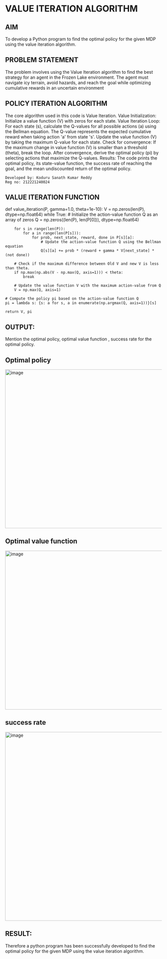 # VALUE ITERATION ALGORITHM


## AIM
To develop a Python program to find the optimal policy for the given MDP using the value iteration algorithm.

## PROBLEM STATEMENT
The problem involves using the Value Iteration algorithm to find the best strategy for an agent in the Frozen Lake environment. The agent must navigate icy terrain, avoid hazards, and reach the goal while optimizing cumulative rewards in an uncertain environment

## POLICY ITERATION ALGORITHM
The core algorithm used in this code is Value Iteration. Value Initialization:
Initialize a value function (V) with zeros for each state. Value Iteration Loop:
For each state (s), calculate the Q-values for all possible actions (a) using the Bellman equation. The Q-value represents the expected cumulative reward when taking action 'a' from state 's'.
Update the value function (V) by taking the maximum Q-value for each state.
Check for convergence: If the maximum change in value function (V) is smaller than a threshold (theta), break the loop.
After convergence, derive the optimal policy (pi) by selecting actions that maximize the Q-values. Results:
The code prints the optimal policy, its state-value function, the success rate of reaching the goal, and the mean undiscounted return of the optimal policy.
~~~
Developed by: Koduru Sanath Kumar Reddy
Reg no: 212221240024
~~~

## VALUE ITERATION FUNCTION
def value_iteration(P, gamma=1.0, theta=1e-10):
    V = np.zeros(len(P), dtype=np.float64)
    while True:
        # Initialize the action-value function Q as an array of zeros
        Q = np.zeros((len(P), len(P[0])), dtype=np.float64)

        for s in range(len(P)):
            for a in range(len(P[s])):
                for prob, next_state, reward, done in P[s][a]:
                    # Update the action-value function Q using the Bellman equation
                    Q[s][a] += prob * (reward + gamma * V[next_state] * (not done))

        # Check if the maximum difference between Old V and new V is less than theta.
        if np.max(np.abs(V - np.max(Q, axis=1))) < theta:
            break

        # Update the value function V with the maximum action-value from Q
        V = np.max(Q, axis=1)

    # Compute the policy pi based on the action-value function Q
    pi = lambda s: {s: a for s, a in enumerate(np.argmax(Q, axis=1))}[s]

    return V, pi

## OUTPUT:
Mention the optimal policy, optimal value function , success rate for the optimal policy.
## Optimal policy
<img width="510" alt="image" src="https://github.com/KoduruSanathKumarReddy/rl-value-iteration/assets/69503902/d0d1c7cb-1155-410f-9b38-a39507d80bd1">

## Optimal value function
<img width="510" alt="image" src="https://github.com/KoduruSanathKumarReddy/rl-value-iteration/assets/69503902/56cd6e75-ad61-41b5-8128-771b7b785ae3">

## success rate
<img width="606" alt="image" src="https://github.com/KoduruSanathKumarReddy/rl-value-iteration/assets/69503902/3dbec320-4c92-4fb7-b999-f4dd17a068cd">


## RESULT:

Therefore a python program has been successfully developed to find the optimal policy for the given MDP using the value iteration algorithm.
